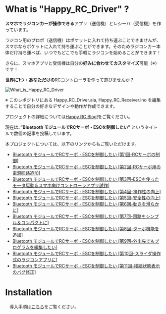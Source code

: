 # What is "Happy_RC_Driver" ?
**スマホでラジコンカーが操作できる**アプリ（送信機）とレシーバ（受信機）を作っています。

ラジコン用のプロポ（送信機）はポケットに入れて持ち運ぶことできませんが、スマホならポケットに入れて持ち運ぶことができます。そのためラジコンカー本体だけ持ち運べば、いつでもどこでも手軽にラジコンを始めることができます！

さらに、スマホアプリと受信機は自分の**好みに合わせてカスタマイズ**可能（※）です！

**世界に1つ・あなただけの**RCコントローラを作って遊びませんか？

![What_is_Happy_RC_Driver](https://user-images.githubusercontent.com/59131761/226077406-79dd446e-6262-4b62-94cf-95fa19de91f1.jpg)

※ このレポジトリにある Happy_RC_Driver.aia, Happy_RC_Receiver.ino を編集することで自分の好きなデザインや動作が作成できます。

プロジェクトの詳細については[Happy RC Blog!](https://tomokiikegami.github.io/Happy_RC.github.io/)をご覧ください。

現在は、**”Bluetooth モジュールでRCサーボ・ESCを制御したい”** というタイトルで数個の記事を投稿しています。

本プロジェクトについては、以下のリンクからもご覧いただけます。

* [Bluetooth モジュールでRCサーボ・ESCを制御したい [第1回-RCサーボの制御]](https://tomokiikegami.github.io/Happy_RC.github.io/2022/02/27/)
* [Bluetooth モジュールでRCサーボ・ESCを制御したい [第2回-RCサーボ用の電源回路追加]](https://tomokiikegami.github.io/Happy_RC.github.io/2022/03/12/)
* [Bluetooth モジュールでRCサーボ・ESCを制御したい [第3回-ESCを使ったモータ駆動＆スマホ向けコントローラアプリ試作]](https://tomokiikegami.github.io/Happy_RC.github.io/2022/03/15/)
* [Bluetooth モジュールでRCサーボ・ESCを制御したい [第4回-操作性の向上]](https://tomokiikegami.github.io/Happy_RC.github.io/2022/08/20/)
* [Bluetooth モジュールでRCサーボ・ESCを制御したい [第5回-安全性の向上]](https://tomokiikegami.github.io/Happy_RC.github.io/2022/08/30/)
* [Bluetooth モジュールでRCサーボ・ESCを制御したい [第6回-動きを滑らかに]](https://tomokiikegami.github.io/Happy_RC.github.io/2022/09/27/)
* [Bluetooth モジュールでRCサーボ・ESCを制御したい [第7回-回路をシンプル＆コンパクトに]](https://tomokiikegami.github.io/Happy_RC.github.io/2022/09/29/)
* [Bluetooth モジュールでRCサーボ・ESCを制御したい [第8回-ターボ機能を追加]](https://tomokiikegami.github.io/Happy_RC.github.io/2022/10/09/)
* [Bluetooth モジュールでRCサーボ・ESCを制御したい [第9回-外出先でもプログラムを編集したい]](https://tomokiikegami.github.io/Happy_RC.github.io/2022/11/06/)
* [Bluetooth モジュールでRCサーボ・ESCを制御したい [第10回-スライダ操作式のラジコンアプリに]](https://tomokiikegami.github.io/Happy_RC.github.io/2023/03/16/)
* [Bluetooth モジュールでRCサーボ・ESCを制御したい [第11回-接続状態表示のバグ修正]](https://tomokiikegami.github.io/Happy_RC.github.io/2023/04/03/)

# Installation
　導入手順は[こちら](https://tomokiikegami.github.io/Happy_RC.github.io/2022/08/30/#6-%E4%BD%BF%E3%81%84%E6%96%B9)をご覧ください。